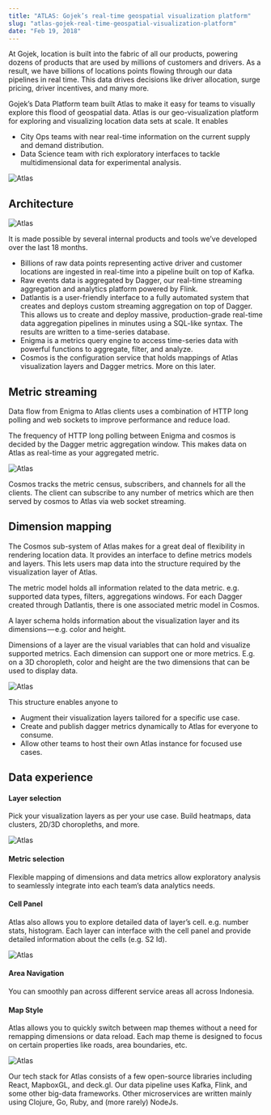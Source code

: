 ```yaml
---
title: "ATLAS: Gojek’s real-time geospatial visualization platform"
slug: "atlas-gojek-real-time-geospatial-visualization-platform"
date: "Feb 19, 2018"
---
```


At Gojek, location is built into the fabric of all our products, powering dozens of products that are used by millions of customers and drivers.
As a result, we have billions of locations points flowing through our data pipelines in real time. This data drives decisions like driver allocation, surge pricing, driver incentives, and many more.

Gojek’s Data Platform team built Atlas to make it easy for teams to visually explore this flood of geospatial data. Atlas is our geo-visualization platform for exploring and visualizing location data sets at scale. It enables

- City Ops teams with near real-time information on the current supply and demand distribution.
- Data Science team with rich exploratory interfaces to tackle multidimensional data for experimental analysis.

![Atlas](/img/atlas_home.png)

## Architecture

![Atlas](/img/atlas_arch.png)

It is made possible by several internal products and tools we’ve developed over the last 18 months.

- Billions of raw data points representing active driver and customer locations are ingested in real-time into a pipeline built on top of Kafka.
- Raw events data is aggregated by Dagger, our real-time streaming aggregation and analytics platform powered by Flink.
- Datlantis is a user-friendly interface to a fully automated system that creates and deploys custom streaming aggregation on top of Dagger. This allows us to create and deploy massive, production-grade real-time data aggregation pipelines in minutes using a SQL-like syntax. The results are written to a time-series database.
- Enigma is a metrics query engine to access time-series data with powerful functions to aggregate, filter, and analyze.
- Cosmos is the configuration service that holds mappings of Atlas visualization layers and Dagger metrics. More on this later.

## Metric streaming

Data flow from Enigma to Atlas clients uses a combination of HTTP long polling and web sockets to improve performance and reduce load.

The frequency of HTTP long polling between Enigma and cosmos is decided by the Dagger metric aggregation window. This makes data on Atlas as real-time as your aggregated metric.

![Atlas](/img/atlas_metric.png)

Cosmos tracks the metric census, subscribers, and channels for all the clients. The client can subscribe to any number of metrics which are then served by cosmos to Atlas via web socket streaming.

## Dimension mapping

The Cosmos sub-system of Atlas makes for a great deal of flexibility in rendering location data. It provides an interface to define metrics models and layers. This lets users map data into the structure required by the visualization layer of Atlas.

The metric model holds all information related to the data metric. e.g. supported data types, filters, aggregations windows. For each Dagger created through Datlantis, there is one associated metric model in Cosmos.

A layer schema holds information about the visualization layer and its dimensions — e.g. color and height.

Dimensions of a layer are the visual variables that can hold and visualize supported metrics. Each dimension can support one or more metrics. E.g. on a 3D choropleth, color and height are the two dimensions that can be used to display data.

![Atlas](/img/atlas_schema.png)

This structure enables anyone to

- Augment their visualization layers tailored for a specific use case.
- Create and publish dagger metrics dynamically to Atlas for everyone to consume.
- Allow other teams to host their own Atlas instance for focused use cases.

## Data experience

#### Layer selection

Pick your visualization layers as per your use case. Build heatmaps, data clusters, 2D/3D choropleths, and more.

![Atlas](/img/atlas_2.png)

#### Metric selection

Flexible mapping of dimensions and data metrics allow exploratory analysis to seamlessly integrate into each team’s data analytics needs.

#### Cell Panel

Atlas also allows you to explore detailed data of layer’s cell. e.g. number stats, histogram. Each layer can interface with the cell panel and provide detailed information about the cells (e.g. S2 Id).

![Atlas](/img/atlas_panel.png)

#### Area Navigation

You can smoothly pan across different service areas all across Indonesia.

#### Map Style

Atlas allows you to quickly switch between map themes without a need for remapping dimensions or data reload. Each map theme is designed to focus on certain properties like roads, area boundaries, etc.

![Atlas](/img/atlas_map.png)

Our tech stack for Atlas consists of a few open-source libraries including React, MapboxGL, and deck.gl. Our data pipeline uses Kafka, Flink, and some other big-data frameworks. Other microservices are written mainly using Clojure, Go, Ruby, and (more rarely) NodeJs.
